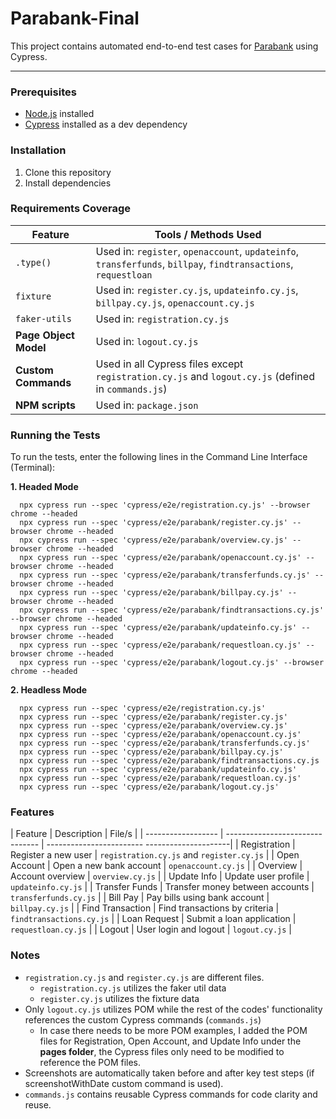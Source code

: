 # Parabank-Final

This project contains automated end-to-end test cases for [Parabank](https://parabank.parasoft.com/) using Cypress.

---

### Prerequisites

- [Node.js](https://nodejs.org/) installed
- [Cypress](https://www.cypress.io/) installed as a dev dependency

### Installation

1. Clone this repository
2. Install dependencies

### Requirements Coverage

| Feature               | Tools / Methods Used                                                                                            |
| --------------------- | --------------------------------------------------------------------------------------------------------------- |
| `.type()`             | Used in: `register`, `openaccount`, `updateinfo`, `transferfunds`, `billpay`, `findtransactions`, `requestloan` |
| `fixture`             | Used in: `register.cy.js`, `updateinfo.cy.js`, `billpay.cy.js`, `openaccount.cy.js`                             |
| `faker-utils`         | Used in: `registration.cy.js`                                                                                   |
| **Page Object Model** | Used in: `logout.cy.js`                                                                                         |
| **Custom Commands**   | Used in all Cypress files except `registration.cy.js` and `logout.cy.js` (defined in `commands.js`)             |
| **NPM scripts**       | Used in: `package.json`                                                                                         | 

### Running the Tests
To run the tests, enter the following lines in the Command Line Interface (Terminal):

**1. Headed Mode**
   
      npx cypress run --spec 'cypress/e2e/registration.cy.js' --browser chrome --headed
      npx cypress run --spec 'cypress/e2e/parabank/register.cy.js' --browser chrome --headed
      npx cypress run --spec 'cypress/e2e/parabank/overview.cy.js' --browser chrome --headed
      npx cypress run --spec 'cypress/e2e/parabank/openaccount.cy.js' --browser chrome --headed
      npx cypress run --spec 'cypress/e2e/parabank/transferfunds.cy.js' --browser chrome --headed
      npx cypress run --spec 'cypress/e2e/parabank/billpay.cy.js' --browser chrome --headed
      npx cypress run --spec 'cypress/e2e/parabank/findtransactions.cy.js' --browser chrome --headed
      npx cypress run --spec 'cypress/e2e/parabank/updateinfo.cy.js' --browser chrome --headed
      npx cypress run --spec 'cypress/e2e/parabank/requestloan.cy.js' --browser chrome --headed
      npx cypress run --spec 'cypress/e2e/parabank/logout.cy.js' --browser chrome --headed

**2. Headless Mode**
   
      npx cypress run --spec 'cypress/e2e/registration.cy.js'
      npx cypress run --spec 'cypress/e2e/parabank/register.cy.js'
      npx cypress run --spec 'cypress/e2e/parabank/overview.cy.js'
      npx cypress run --spec 'cypress/e2e/parabank/openaccount.cy.js'
      npx cypress run --spec 'cypress/e2e/parabank/transferfunds.cy.js'
      npx cypress run --spec 'cypress/e2e/parabank/billpay.cy.js'
      npx cypress run --spec 'cypress/e2e/parabank/findtransactions.cy.js
      npx cypress run --spec 'cypress/e2e/parabank/updateinfo.cy.js'
      npx cypress run --spec 'cypress/e2e/parabank/requestloan.cy.js'
      npx cypress run --spec 'cypress/e2e/parabank/logout.cy.js'

### Features

| Feature            | Description                     | File/s                                        |
| ------------------ | ------------------------------- | ------------------------ ---------------------|
| Registration       | Register a new user             | `registration.cy.js` and `register.cy.js`     |
| Open Account       | Open a new bank account         | `openaccount.cy.js`                           |
| Overview           | Account overview                | `overview.cy.js`                              |
| Update Info        | Update user profile             | `updateinfo.cy.js`                            |
| Transfer Funds     | Transfer money between accounts | `transferfunds.cy.js`                         |
| Bill Pay           | Pay bills using bank account    | `billpay.cy.js`                               |
| Find Transaction   | Find transactions by criteria   | `findtransactions.cy.js`                      |
| Loan Request       | Submit a loan application       | `requestloan.cy.js`                           |
| Logout             | User login and logout           | `logout.cy.js`                                |

### Notes
- `registration.cy.js` and `register.cy.js` are different files.
  - `registration.cy.js` utilizes the faker util data
  - `register.cy.js` utilizes the fixture data
- Only `logout.cy.js` utilizes POM while the rest of the codes' functionality references the custom Cypress commands (`commands.js`)
  - In case there needs to be more POM examples, I added the POM files for Registration, Open Account, and Update Info under the **pages folder**, the Cypress files only need to be modified to reference the POM files.
- Screenshots are automatically taken before and after key test steps (if screenshotWithDate custom command is used).
- `commands.js` contains reusable Cypress commands for code clarity and reuse.

